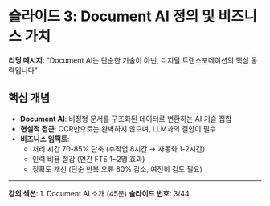# 슬라이드 3: Document AI 정의 및 비즈니스 가치

**리딩 메시지**: "Document AI는 단순한 기술이 아닌, 디지털 트랜스포메이션의 핵심 동력입니다"

## 핵심 개념

- **Document AI**: 비정형 문서를 구조화된 데이터로 변환하는 AI 기술 집합
- **현실적 접근**: OCR만으로는 완벽하지 않으며, LLM과의 결합이 필수
- **비즈니스 임팩트**: 
  - 처리 시간 70-85% 단축 (수작업 8시간 → 자동화 1-2시간)
  - 인력 비용 절감 (연간 FTE 1~2명 효과)
  - 정확도 개선 (단순 반복 오류 80% 감소, 여전히 검토 필요)

---

**강의 섹션**: 1. Document AI 소개 (45분)
**슬라이드 번호**: 3/44

